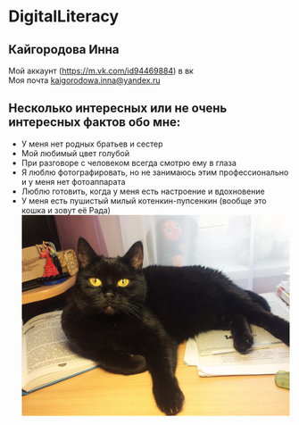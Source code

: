 # DigitalLiteracy
## Кайгородова Инна
Мой аккаунт (https://m.vk.com/id94469884) в вк  
Моя почта <kaigorodowa.inna@yandex.ru>
## Несколько интересных или не очень интересных фактов обо мне:
- У меня нет родных братьев и сестер
- Мой любимый цвет голубой
- При разговоре с человеком всегда смотрю ему в глаза
- Я люблю фотографировать, но не занимаюсь этим профессионально и у меня нет фотоаппарата
- Люблю готовить, когда у меня есть настроение и вдохновение
- У меня есть пушистый милый котенкин-пупсенкин (вообще это кошка и зовут её Рада)
![](https://github.com/supergroup176/DigitalLiteracy/blob/57eec7cdf51d4b80e77ee42385f3fbdf2205908b/DYKH2968.jpg "кися")


